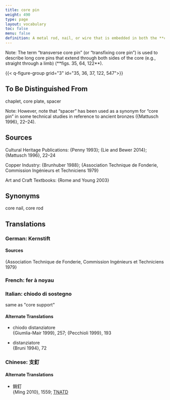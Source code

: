 ```yaml
---
title: core pin
weight: 490 
type: page
layout: vocabulary
toc: false
menu: false
definition: A metal rod, nail, or wire that is embedded in both the **core** and the outer mold and serves to secure the core in place during the pour. Core pins have traditionally been made of copper alloys, iron, or steel, and today are generally made of stainless steel.
---
```


<div class="backmatter">
Note: The term “transverse core pin” (or “transfixing core pin”) is used to describe long core pins that extend through both sides of the core (e.g., straight through a limb) (**figs. 35, 64, 122**).
</div>

{{< q-figure-group grid="3" id="35, 36, 37, 122, 547">}}

## To Be Distinguished From

chaplet, core plate, spacer

<div class="backmatter">
Note: However, note that “spacer” has been used as a synonym for “core pin” in some technical studies in reference to ancient bronzes ({Mattusch 1996}, 22–24).
</div>

## Sources

Cultural Heritage Publications: {Penny 1993}; {Lie and Bewer 2014}; {Mattusch 1996}, 22–24

Copper Industry: {Brunhuber 1988}; {Association Technique de Fonderie, Commission Ingénieurs et Techniciens 1979}

Art and Craft Textbooks: {Rome and Young 2003}

## Synonyms

core nail, core rod

## Translations

<div class="accordion">

### German: **Kernstift**

#### Sources

{Association Technique de Fonderie, Commission Ingénieurs et Techniciens 1979}

### French: **fer à noyau**

### Italian: **chiodo di sostegno**

same as "core support"

#### Alternate Translations

- chiodo distanziatore<br />
  {Giumlia-Mair 1999}, 257; {Pecchioli 1999}, 193

- distanziatore<br />
  {Bruni 1994}, 72

### Chinese: **支釘**

#### Alternate Translations

- 銷釘<br/>
  {Ming 2010}, 1559; [TNATD](https://terms.naer.edu.tw/detail/625481/?index=3)
